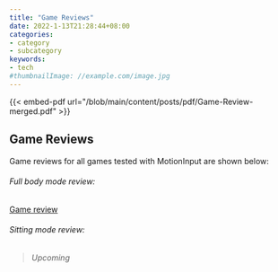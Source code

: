 ```yaml
---
title: "Game Reviews"
date: 2022-1-13T21:28:44+08:00
categories:
- category
- subcategory
keywords:
- tech
#thumbnailImage: //example.com/image.jpg
---
```

{{< embed-pdf url="/blob/main/content/posts/pdf/Game-Review-merged.pdf" >}}

## Game Reviews

Game reviews for all games tested with MotionInput are shown below:

###### Full body mode review:
[Game review](https://github.com/PhoenixSun17/MIboxercise/blob/main/content/posts/pdf/Game-Review-merged.pdf)

###### Sitting mode review:
> *Upcoming*
<!--more-->
